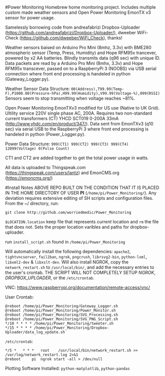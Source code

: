 #Power Monitoring
Homebrew home monitoring project. Includes multiple custom made weather sensors and Open Power Monitoring EmonTX v3 sensor for power usage.

Samelessly borrowing code from andreafabrizi Dropbox-Uploader (https://github.com/andreafabrizi/Dropbox-Uploader/), dweeber WiFi-Check (https://github.com/dweeber/WiFi_Check), thanks!

Weather sensors baised on Arduino Pro Mini (8mhz, 3.3v) with BME280 atmospheric sensor (Temp, Press, Humidity) and Hope RFM95x trancever, powered by x2 AA batteries. Blindly transmits data (q96 sec) with unique ID. Data packets are read by a Arduino Pro Mini (8mhx, 3.3v) and Hope RFM95x transcever, passed on to a RaspberryPi 3 (NOOBS) via USB serial connection where front end processing is handeled in python (Gateway_Logger.py). 

Weather Sensor Data Structure: `00(Address),T99.99(Temp-F),P1000.00(Pressure-hPa),H99.99(Humidity),V99.99(Voltage-%),099(RSSI)`
Sensors seem to stop transmitting when voltage reaches ~81%.

Open Power Monitoring EmonTXv3 modified for US use (Native to UK Grid). Ultility service 220V single phase AC, 200A. Requires two non-standard current transformers (CT) YHCD SCT019 0-200A 33mA (http://www.yhdc.com/en/product/347/). Data sent from EmonTXv3 (q10 sec) via serial USB to the RaspberryPi 3 where front end processing is handeled in python (Power_Logger.py). 

Power Data Structure: `999(CT1) 999(CT2) 999(CT3) 999(CT4) 12099(Voltage) 0(Pulse Count)`

CT1 and CT2 are added together to get the total power usage in watts. 

All data is uploaded to Thingspeak.com (https://thingspeak.com/users/lantz) and EmonCMS.org (https://emoncms.org/)

#Install Notes
ABOVE REPO BUILT ON THE CONDITION THAT IT IS PLACED IN THE HOME DIRECTORY OF USER **PI** (`/home/pi/Power_Monitoring/`). Any deviation requires extensive editing of SH scripts and configuration files. From the ~/ directory, run:
```
git clone http://github.com/worriedmedic/Power_Monitoring
```

`$LOCATION.location` keep file that represents *current* location and `rm` the file that does not. Sets the proper location varibles and paths for dropbox-uploader.

run `install_script.sh` found in `/home/pi/Power_Monitoring`

Will automatically install the following dependencies: `apache2`, `tightvncserver`, `fail2ban`, `ngrok`, `pngcrush`, `librsvg2-bin`, `python-lxml`, `libxml2-dev` & `libxslt-dev`. Will also install NGROK, copy the `network_restart.sh` to `/usr/local/bin/`, and add the necessary entries to the user's crontab. THE SCRIPT WILL NOT COMPLETELY SETUP *NGROK*, *DROPBOX_UPLOADER*, or the `/etc/crontab`.

VNC: https://www.raspberrypi.org/documentation/remote-access/vnc/

User Crontab:
```
@reboot /home/pi/Power_Monitoring/Gateway_Logger.sh
@reboot /home/pi/Power_Monitoring/Power_Monitor.sh
@reboot /home/pi/Power_Monitoring/SVG_Processing.sh
@reboot /home/pi/Power_Monitoring/SVG_PNG_Script.sh
*/10 * * * * /home/pi/Power_Monitoring/tweeter.sh
*/15 * * * * /home/pi/Power_Monitoring/Dropbox-Uploader/data_log_update.sh
```
`/etc/crontab`:
```
*/5 *   * * *   root    /usr/local/bin/network_restart.sh >> /var/log/network_restart.log 2>&1
@reboot		pi	ngrok start -all > /dev/null
```

Plotting Software Installed: `python-matplotlib`, `python-pandas`
